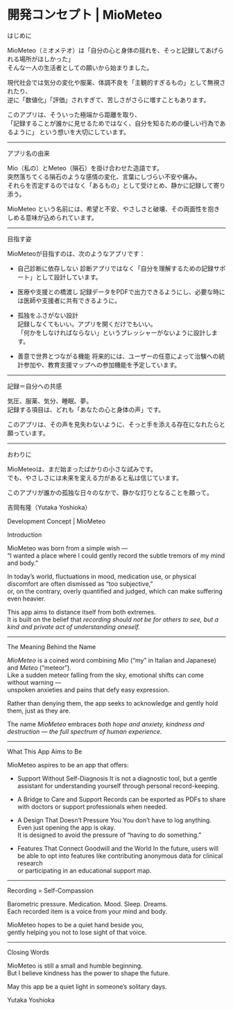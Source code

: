 # 開発コンセプト | MioMeteo

はじめに

MioMeteo（ミオメテオ）は「自分の心と身体の揺れを、そっと記録してあげられる場所がほしかった」  
そんな一人の生活者としての願いから始まりました。

現代社会では気分の変化や服薬、体調不良を「主観的すぎるもの」として無視されたり、  
逆に「数値化」「評価」されすぎて、苦しさがさらに増すこともあります。

このアプリは、そういった極端から距離を取り、  
「記録することが誰かに見せるためではなく、自分を知るための優しい行為であるように」
という想いを大切にしています。

---

アプリ名の由来

Mio（私の）とMeteo（隕石）を掛け合わせた造語です。  
突然落ちてくる隕石のような感情の変化、言葉にしづらい不安や痛み。  
それらを否定するのではなく「あるもの」として受けとめ、静かに記録して寄り添う。

MioMeteo という名前には、希望と不安、やさしさと破壊、その両面性を抱きしめる意味が込められています。

---

目指す姿

MioMeteoが目指すのは、次のようなアプリです：

- 自己診断に依存しない 
  診断アプリではなく「自分を理解するための記録サポート」として設計しています。

- 医療や支援との橋渡し
  記録データをPDFで出力できるようにし、必要な時には医師や支援者に共有できるように。

- 孤独をふさがない設計  
  記録しなくてもいい。アプリを開くだけでもいい。  
  「何かをしなければならない」というプレッシャーがないように設計します。

- 善意で世界とつながる機能
  将来的には、ユーザーの任意によって治験への統計参加や、教育支援マップへの参加機能を予定しています。

---

記録＝自分への共感

気圧、服薬、気分、睡眠、夢。  
記録する項目は、どれも「あなたの心と身体の声」です。

このアプリは、その声を見失わないように、そっと手を添える存在になれたらと願っています。

---

おわりに

MioMeteoは、まだ始まったばかりの小さな試みです。  
でも、やさしさには未来を変える力があると私は信じています。

このアプリが誰かの孤独な日々のなかで、静かな灯りとなることを願って。

  
吉岡有隆（Yutaka Yoshioka）

Development Concept | MioMeteo

Introduction

MioMeteo was born from a simple wish —  
“I wanted a place where I could gently record the subtle tremors of my mind and body.”

In today’s world, fluctuations in mood, medication use, or physical discomfort are often dismissed as “too subjective,”  
or, on the contrary, overly quantified and judged, which can make suffering even heavier.

This app aims to distance itself from both extremes.  
It is built on the belief that *recording should not be for others to see, but a kind and private act of understanding oneself.*

---

The Meaning Behind the Name

*MioMeteo* is a coined word combining *Mio* (“my” in Italian and Japanese) and *Meteo* (“meteor”).  
Like a sudden meteor falling from the sky, emotional shifts can come without warning —  
unspoken anxieties and pains that defy easy expression.

Rather than denying them, the app seeks to acknowledge and gently hold them, just as they are.

The name *MioMeteo* embraces *both hope and anxiety, kindness and destruction — the full spectrum of human experience.*

---

What This App Aims to Be

MioMeteo aspires to be an app that offers:

- Support Without Self-Diagnosis 
  It is not a diagnostic tool, but a gentle assistant for understanding yourself through personal record-keeping.

- A Bridge to Care and Support
  Records can be exported as PDFs to share with doctors or support professionals when needed.

- A Design That Doesn’t Pressure You
  You don’t have to log anything. Even just opening the app is okay.  
  It is designed to avoid the pressure of “having to do something.”

- Features That Connect Goodwill and the World
  In the future, users will be able to opt into features like contributing anonymous data for clinical research  
  or participating in an educational support map.

---

Recording = Self-Compassion

Barometric pressure. Medication. Mood. Sleep. Dreams.  
Each recorded item is a voice from your mind and body.

MioMeteo hopes to be a quiet hand beside you,  
gently helping you not to lose sight of that voice.

---

Closing Words

MioMeteo is still a small and humble beginning.  
But I believe kindness has the power to shape the future.

May this app be a quiet light in someone’s solitary days.

  
Yutaka Yoshioka
